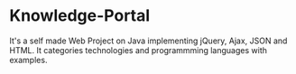 # Knowledge-Portal
It's a self made Web Project on Java implementing jQuery, Ajax, JSON and HTML. It categories technologies and programmming languages with examples.
